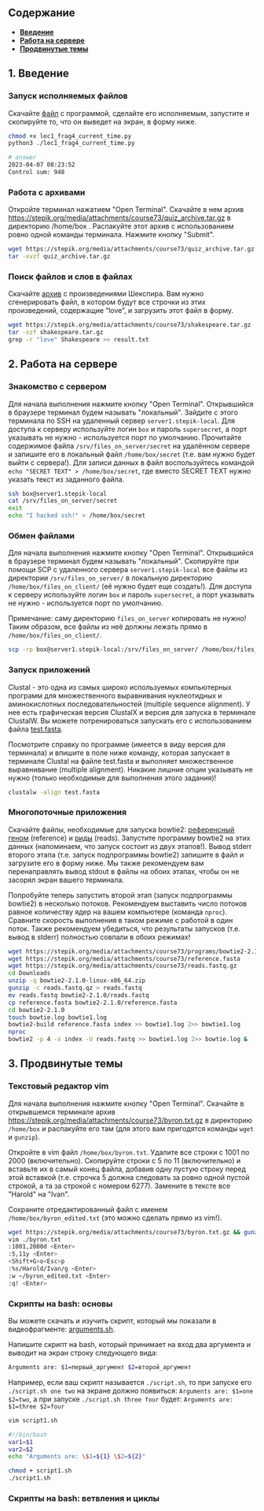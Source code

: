 ## Содержание
- [**Введение**](https://github.com/vypiemzalyubov/bash/blob/main/Stepik/Introduction%20to%20Linux/introduction_to_linux.md#1-%D0%B2%D0%B2%D0%B5%D0%B4%D0%B5%D0%BD%D0%B8%D0%B5)
- [**Работа на сервере**](https://github.com/vypiemzalyubov/bash/blob/main/Stepik/Introduction%20to%20Linux/introduction_to_linux.md#2-%D1%80%D0%B0%D0%B1%D0%BE%D1%82%D0%B0-%D0%BD%D0%B0-%D1%81%D0%B5%D1%80%D0%B2%D0%B5%D1%80%D0%B5)
- [**Продвинутые темы**](https://github.com/vypiemzalyubov/bash/blob/main/Stepik/Introduction%20to%20Linux/introduction_to_linux.md#3-%D0%BF%D1%80%D0%BE%D0%B4%D0%B2%D0%B8%D0%BD%D1%83%D1%82%D1%8B%D0%B5-%D1%82%D0%B5%D0%BC%D1%8B)


## 1. Введение

### Запуск исполняемых файлов

Скачайте [файл](https://stepik.org/media/attachments/course73/lec1_frag4_current_time.py) с программой, сделайте его исполняемым, запустите и скопируйте то, что он выведет на экран, в форму ниже.

```bash
chmod +x lec1_frag4_current_time.py
python3 ./lec1_frag4_current_time.py

# answer
2023-04-07 08:23:52
Control sum: 948
```

### Работа с архивами

Откройте терминал нажатием "Open Terminal". Скачайте в нем архив https://stepik.org/media/attachments/course73/quiz_archive.tar.gz в директорию /home/box . Распакуйте этот архив с использованием ровно одной команды терминала. Нажмите кнопку "Submit".

```bash
wget https://stepik.org/media/attachments/course73/quiz_archive.tar.gz
tar -xvzf quiz_archive.tar.gz 
```

### Поиск файлов и слов в файлах

Cкачайте [архив](https://stepik.org/media/attachments/course73/shakespeare.tar.gz) с произведениями Шекспира. Вам нужно сгенерировать файл, в котором будут все строчки из этих произведений, содержащие “love”, и загрузить этот файл в форму.

```bash
wget https://stepik.org/media/attachments/course73/shakespeare.tar.gz
tar -xzf shakespeare.tar.gz
﻿grep -r "love" Shakespeare >> result.txt
```

## 2. Работа на сервере

### Знакомство с сервером

Для начала выполнения нажмите кнопку "Open Terminal". Открывшийся в браузере терминал будем называть "локальный". Зайдите с этого терминала по SSH на удаленный сервер `server1.stepik-local`. Для доступа к серверу используйте логин `box` и пароль `supersecret`, а порт указывать не нужно - используется порт по умолчанию. Прочитайте содержимое файла `/srv/files_on_server/secret` на удалённом сервере и запишите его в локальный файл `/home/box/secret` (т.е. вам нужно будет выйти с сервера!). Для записи данных в файл воспользуйтесь командой `echo "SECRET TEXT" > /home/box/secret`, где вместо SECRET TEXT нужно указать текст из заданного файла.

```bash
ssh box@server1.stepik-local
cat /srv/files_on_server/secret
exit
echo "I hacked ssh!" > /home/box/secret
```

### Обмен файлами

Для начала выполнения нажмите кнопку "Open Terminal". Открывшийся в браузере терминал будем называть "локальный". Скопируйте при помощи SCP с удаленного сервера `server1.stepik-local` все файлы из директории `/srv/files_on_server/` в локальную директорию `/home/box/files_on_client/` (её нужно будет еще создать!). Для доступа к серверу используйте логин `box` и пароль `supersecret`, а порт указывать не нужно - используется порт по умолчанию.

Примечание: саму директорию `files_on_server` копировать не нужно! Таким образом, все файлы из неё должны лежать прямо в `/home/box/files_on_client/`.

```bash
scp -rp box@server1.stepik-local:/srv/files_on_server/ /home/box/files_on_client/
```

### Запуск приложений

Clustal - это одна из самых широко используемых компьютерных программ для множественного выравнивания нуклеотидных и аминокислотных последовательностей (multiple sequence alignment). У нее есть графическая версия ClustalX и версия для запуска в терминале ClustalW. Вы можете потренироваться запускать его с использованием файла [test.fasta](https://stepik.org/media/attachments/course73/test.fasta).

Посмотрите справку по программе (имеется в виду версия для терминала) и впишите в поле ниже команду, которая запускает в терминале Clustal на файле test.fasta и выполняет множественное выравнивание (multiple alignment). Никакие лишние опции указывать не нужно (только необходимые для выполнения этого задания)!

```bash
clustalw -align test.fasta
```

### Многопоточные приложения

Скачайте файлы, необходимые для запуска bowtie2: [референсный геном](https://stepik.org/media/attachments/course73/reference.fasta) (reference) и [риды](https://stepik.org/media/attachments/course73/reads.fastq.gz) (reads). Запустите программу bowtie2 на этих данных (напоминаем, что запуск состоит из двух этапов!). Вывод stderr второго этапа (т.е. запуск подпрограммы bowtie2) запишите в файл и загрузите его в форму ниже. Мы также рекомендуем вам перенаправлять вывод stdout в файлы на обоих этапах, чтобы он не засорял экран вашего терминала.

Попробуйте теперь запустить второй этап (запуск подпрограммы bowtie2) в несколько потоков. Рекомендуем выставить число потоков равное количеству ядер на вашем компьютере (команда `nproc`). Сравните скорость выполнения в таком режиме с работой в один поток. Также рекомендуем убедиться, что результаты запусков (т.е. вывод в stderr) полностью совпали в обоих режимах!

```bash
wget https://stepik.org/media/attachments/course73/programs/bowtie2-2.1.0-linux-x86_64.zip
wget https://stepik.org/media/attachments/course73/reference.fasta
wget https://stepik.org/media/attachments/course73/reads.fastq.gz
cd Downloads 
unzip -q bowtie2-2.1.0-linux-x86_64.zip
gunzip -c reads.fastq.qz > reads.fastq
mv reads.fastq bowtie2-2.1.0/reads.fastq
cp reference.fasta bowtie2-2.1.0/reference.fasta
cd bowtie2-2.1.0
touch bowtie.log bowtie1.log
bowtie2-build reference.fasta index >> bowtie1.log 2>> bowtie1.log
nproc
bowtie2 -p 4 -x index -U reads.fastq >> bowtie1.log 2>> bowtie.log &
```

## 3. Продвинутые темы

### Текстовый редактор vim

Для начала выполнения нажмите кнопку "Open Terminal". Скачайте в открывшемся терминале архив https://stepik.org/media/attachments/course73/byron.txt.gz в директорию `/home/box` и распакуйте его там (для этого вам пригодятся команды `wget` и `gunzip`).

Откройте в vim файл `/home/box/byron.txt`. Удалите все строки с 1001 по 2000 (включительно). Скопируйте строки с 5 по 11 (включительно) и вставьте их в самый конец файла, добавив одну пустую строку перед этой вставкой (т.е. строчка 5 должна следовать за ровно одной пустой строкой, а та за строкой с номером 6277). Замените в тексте все "Harold" на "Ivan".

Сохраните отредактированный файл с именем `/home/box/byron_edited.txt` (это можно сделать прямо из vim!).

```bash
wget https://stepik.org/media/attachments/course73/byron.txt.gz && gunzip ./byron.txt.gz
vim ./byron.txt
:1001,2000d <Enter>
:5,11y <Enter>
<Shift+G>o<Esc>p
:%s/Harold/Ivan/g <Enter>
:﻿w ~/byron_edited.txt <Enter>
:q! <Enter>
```

### Скрипты на bash: основы

Вы можете скачать и изучить скрипт, который мы показали в видеофрагменте: [arguments.sh](https://stepik.org/media/attachments/course73/bash_scripts/arguments.sh).

Напишите скрипт на bash, который принимает на вход два аргумента и выводит на экран строку следующего вида:
```bash
Arguments are: $1=первый_аргумент $2=второй_аргумент
```
Например, если ваш скрипт называется `./script.sh`, то при запуске его `./script.sh one two` на экране должно появиться: `Arguments are: $1=one $2=two`, а при запуске `./script.sh three four` будет: `Arguments are: $1=three $2=four`

```bash
vim script1.sh

#!/bin/bash
var1=$1
var2=$2
echo "Arguments are: \$1=${1} \$2=${2}"

chmod + script1.sh
./script1.sh
```

### Скрипты на bash: ветвления и циклы

